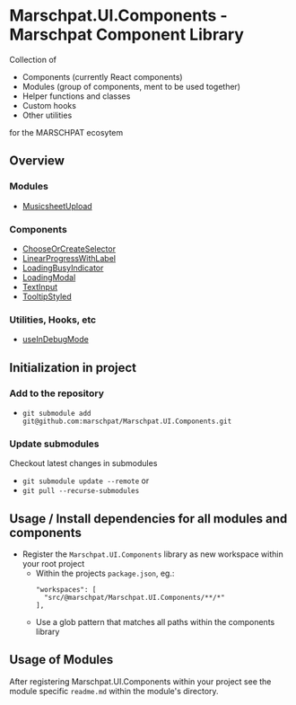 # Marschpat.UI.Components - Marschpat Component Library

Collection of
 - Components (currently React components)
 - Modules (group of components, ment to be used together)
 - Helper functions and classes
 - Custom hooks
 - Other utilities

for the MARSCHPAT ecosytem

## Overview
### Modules
 - [MusicsheetUpload](./modules/MusicsheetUpload/)

### Components
 - [ChooseOrCreateSelector](./components/ChooseOrCreateSelector.js)
 - [LinearProgressWithLabel](./components/LinearProgressWithLabel.js)
 - [LoadingBusyIndicator](./components/LoadingBusyIndicator.js)
 - [LoadingModal](./components/LoadingModal.js)
 - [TextInput](./components/TextInput.js)
 - [TooltipStyled](./components/TooltipStyled.js)

### Utilities, Hooks, etc
 - [useInDebugMode](./utils/useInDebugMode)
## Initialization in project
### Add to the repository
 - `git submodule add git@github.com:marschpat/Marschpat.UI.Components.git`

### Update submodules
Checkout latest changes in submodules
  - `git submodule update --remote` or
  - `git pull --recurse-submodules`

## Usage / Install dependencies for all modules and components
 - Register the `Marschpat.UI.Components` library as new workspace within your root project
   - Within the projects `package.json`, eg.:
     ```
     "workspaces": [
       "src/@marschpat/Marschpat.UI.Components/**/*"
     ],
     ```
   - Use a glob pattern that matches all paths within the components library

## Usage of Modules
After registering Marschpat.UI.Components within your project see the module specific `readme.md` within the module's directory.
